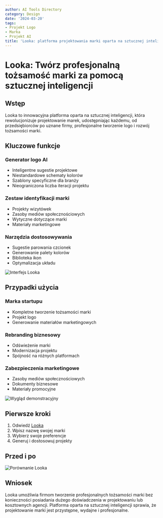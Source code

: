 ```yaml
---
author: AI Tools Directory
category: Design
date: '2024-03-20'
tags:
- Projekt Logo
- Marka
- Projekt AI
title: 'Looka: platforma projektowania marki oparta na sztucznej inteligencji'
---
```


# Looka: Twórz profesjonalną tożsamość marki za pomocą sztucznej inteligencji

## Wstęp

Looka to innowacyjna platforma oparta na sztucznej inteligencji, która rewolucjonizuje projektowanie marek, udostępniając każdemu, od przedsiębiorców po uznane firmy, profesjonalne tworzenie logo i rozwój tożsamości marki.

## Kluczowe funkcje

### Generator logo AI
- Inteligentne sugestie projektowe
- Niestandardowe schematy kolorów
- Szablony specyficzne dla branży
- Nieograniczona liczba iteracji projektu

### Zestaw identyfikacji marki
- Projekty wizytówek
- Zasoby mediów społecznościowych
- Wytyczne dotyczące marki
- Materiały marketingowe

### Narzędzia dostosowywania
- Sugestie parowania czcionek
- Generowanie palety kolorów
- Biblioteka ikon
- Optymalizacja układu

![Interfejs Looka](/imgs/looka/interface.jpg)

## Przypadki użycia

### Marka startupu
- Kompletne tworzenie tożsamości marki
- Projekt logo
- Generowanie materiałów marketingowych

### Rebranding biznesowy
- Odświeżenie marki
- Modernizacja projektu
- Spójność na różnych platformach

### Zabezpieczenia marketingowe
- Zasoby mediów społecznościowych
- Dokumenty biznesowe
- Materiały promocyjne

![Wygląd demonstracyjny](/imgs/looka/demo.jpg)

## Pierwsze kroki

1. Odwiedź [Looka](https://looka.com)
2. Wpisz nazwę swojej marki
3. Wybierz swoje preferencje
4. Generuj i dostosowuj projekty

## Przed i po

![Porównanie Looka](/imgs/looka/comparison.jpg)

## Wniosek

Looka umożliwia firmom tworzenie profesjonalnych tożsamości marki bez konieczności posiadania dużego doświadczenia w projektowaniu lub kosztownych agencji. Platforma oparta na sztucznej inteligencji sprawia, że ​​projektowanie marki jest przystępne, wydajne i profesjonalne.